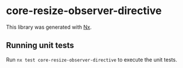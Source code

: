 # core-resize-observer-directive

This library was generated with [Nx](https://nx.dev).

## Running unit tests

Run `nx test core-resize-observer-directive` to execute the unit tests.
